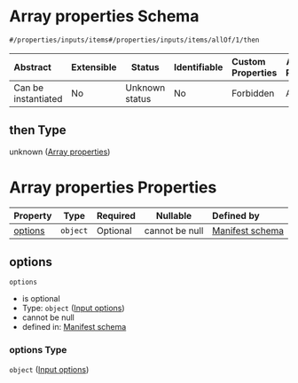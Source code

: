 # Array properties Schema

```txt
#/properties/inputs/items#/properties/inputs/items/allOf/1/then
```




| Abstract            | Extensible | Status         | Identifiable | Custom Properties | Additional Properties | Access Restrictions | Defined In                                                            |
| :------------------ | ---------- | -------------- | ------------ | :---------------- | --------------------- | ------------------- | --------------------------------------------------------------------- |
| Can be instantiated | No         | Unknown status | No           | Forbidden         | Allowed               | none                | [manifest.schema.json\*](manifest.schema.json "open original schema") |

## then Type

unknown ([Array properties](manifest-properties-list-of-inputs-input-allof-1-array-properties.md))

# Array properties Properties

| Property            | Type     | Required | Nullable       | Defined by                                                                                                                                                                                                                |
| :------------------ | -------- | -------- | -------------- | :------------------------------------------------------------------------------------------------------------------------------------------------------------------------------------------------------------------------ |
| [options](#options) | `object` | Optional | cannot be null | [Manifest schema](manifest-properties-list-of-inputs-input-allof-1-array-properties-properties-input-options.md "\#/properties/inputs/items/properties/options#/properties/inputs/items/allOf/1/then/properties/options") |

## options




`options`

-   is optional
-   Type: `object` ([Input options](manifest-properties-list-of-inputs-input-allof-1-array-properties-properties-input-options.md))
-   cannot be null
-   defined in: [Manifest schema](manifest-properties-list-of-inputs-input-allof-1-array-properties-properties-input-options.md "\#/properties/inputs/items/properties/options#/properties/inputs/items/allOf/1/then/properties/options")

### options Type

`object` ([Input options](manifest-properties-list-of-inputs-input-allof-1-array-properties-properties-input-options.md))

